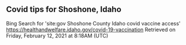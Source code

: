 ## Covid tips for Shoshone, Idaho

Bing Search for 'site:gov Shoshone County Idaho covid vaccine access'
https://healthandwelfare.idaho.gov/covid-19-vaccination
Retrieved on Friday, February 12, 2021 at 8:18AM (UTC)